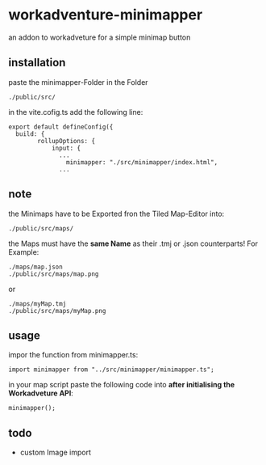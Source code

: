 # workadventure-minimapper
an addon to workadveture for a simple minimap button

## installation

paste the minimapper-Folder in the Folder 
```
./public/src/
```

in the vite.cofig.ts add the following line:

```
export default defineConfig({
  build: {
        rollupOptions: {
            input: {
              ...
                minimapper: "./src/minimapper/index.html",
              ...
```

## note

the Minimaps have to be Exported fron the Tiled Map-Editor into:

```
./public/src/maps/
```
the Maps must have the __same Name__ as their .tmj or .json counterparts! For Example:

```
./maps/map.json
./public/src/maps/map.png
```
or

```
./maps/myMap.tmj
./public/src/maps/myMap.png
```

## usage

impor the function from minimapper.ts:

```
import minimapper from "../src/minimapper/minimapper.ts";
```


in your map script paste the following code into __after initialising the Workadveture API__:

```
minimapper();
```
## todo

- custom Image import
